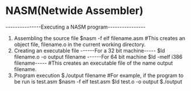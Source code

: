 # NASM(Netwide Assembler)
---------------Executing a NASM program----------------
1. Assembling the source file
    $nasm -f elf filename.asm
#This creates an object file, filename.o in the current working directory.
2. Creating an executable file
------For a 32 bit machine-----
    $ld filename.o -o output filename
------For 64 bit machine
    $ld -melf i386 filename-----
#This creates an executable file of the name output filename.
3. Program execution
    $./output filename
#For example, if the program to be run is test.asm
  $nasm -f elf test.asm
  $ld test.o -o output
  $./output
